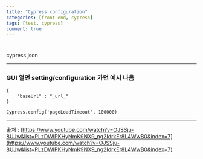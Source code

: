 ```yaml
---
title: "Cypress configuration"
categories: [front-end, cypress]
tags: [test, cypress]
comment: true
---
```


# 
cypress.json

---

### GUI 열면 setting/configuration 가면 예시 나옴

```
{
    "baseUrl" : "_url_"
}
```

```
Cypress.config('pageLoadTimeout', 100000)
```

---

출처 : [https://www.youtube.com/watch?v=OJSSju-8UJw&list=PLzDWIPKHyNmK9NX9_ng2IdrkEr8L4WwB0&index=7](https://www.youtube.com/watch?v=OJSSju-8UJw&list=PLzDWIPKHyNmK9NX9_ng2IdrkEr8L4WwB0&index=7)
